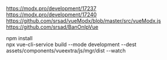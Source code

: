 https://modx.pro/development/17237  
https://modx.pro/development/17240  
https://github.com/srsad/vueModx/blob/master/src/vueModx.js  
https://github.com/srsad/BanOnIpVue  

npm install  
npx vue-cli-service build --mode development --dest assets/components/vueextra/js/mgr/dist --watch
